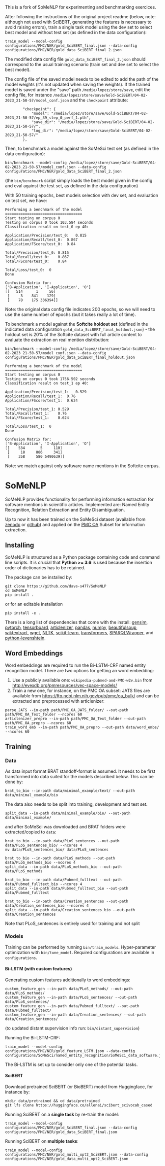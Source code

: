 This is a fork of SoMeNLP for experimenting and benchmarking exercices.

After following the instructions of the original project readme (below, note: although not used with SciBERT, generating the features is necessary to avoid raising errors), train a single task model using the dev set to select best model and without test set (as defined in the data configuration):

```console
train_model --model-config configurations/PMC/NER/gold_SciBERT_final.json --data-config configurations/PMC/NER/gold_data_SciBERT_final_2.json
```

The modified data config file `gold_data_SciBERT_final_2.json` should correspond to the usual training scenario (train set and dev set to select the best model). 

The config file of the saved model needs to be edited to add the path of the model weights (it's not updated when saving the weights). If the trained model is saved under the "save" path `/media/lopez/store/save`, edit the config file, for instance `/media/lopez/store/save/Gold-SciBERT/04-02-2023_21-50-57/model_conf.json` and the `checkpoint` attribute:

```
        "checkpoint": {
            "model": "/media/lopez/store/save/Gold-SciBERT/04-02-2023_21-50-57/ep_39_step_0_perf_1.pth",
            "save_dir": "/media/lopez/store/save/Gold-SciBERT/04-02-2023_21-50-57/",
            "log_dir": "/media/lopez/store/save/Gold-SciBERT/04-02-2023_21-50-57/"
        },
```

Then, to benchmark a model against the SoMeSci test set (as defined in the data configuration):

```console
bin/benchmark --model-config /media/lopez/store/save/Gold-SciBERT/04-02-2023_21-50-57/model_conf.json --data-config configurations/PMC/NER/gold_data_SciBERT_final_2.json
```

(the `bin/benchmark` script simply loads the best model given in the config and eval against the test set, as defined in the data configuration) 

With 50 training epochs, best models selection with dev set, and evaluation on test set, we have: 

```
Performing a benchmark of the model
===================================
Start testing on corpus 0
Testing on corpus 0 took 103.584 seconds
Classification result on test_0 ep 40:

Application/Precision/test_0:   0.815
Application/Recall/test_0:  0.867
Application/FScore/test_0:  0.84

Total/Precision/test_0: 0.815
Total/Recall/test_0:    0.867
Total/FScore/test_0:    0.84

Total/Loss/test_0:  0
Done

Confusion Matrix for:
['B-Application', 'I-Application', 'O']
[[   514      1     56]
 [     3    841    129]
 [    78    175 336394]]
```

Note: the original data config file indicates 200 epochs, so we will need to use the same number of epochs (but it takes really a lot of time). 

To benchmark a model against the **Softcite holdout set** (defined in the indicated data configuration `gold_data_SciBERT_final_holdout.json`) - the holdout set is 20% of the Softcite dataset with full article content to evaluate the extraction on real mention distribution:

```console
bin/benchmark --model-config /media/lopez/store/save/Gold-SciBERT/04-02-2023_21-50-57/model_conf.json --data-config configurations/PMC/NER/gold_data_SciBERT_final_holdout.json
```

```
Performing a benchmark of the model
===================================
Start testing on corpus 0
Testing on corpus 0 took 1756.502 seconds
Classification result on test_1 ep 40:

Application/Precision/test_1:   0.529
Application/Recall/test_1:  0.76
Application/FScore/test_1:  0.624

Total/Precision/test_1: 0.529
Total/Recall/test_1:    0.76
Total/FScore/test_1:    0.624

Total/Loss/test_1:  0
Done

Confusion Matrix for:
['B-Application', 'I-Application', 'O']
[[    534       5     110]
 [     18     886     341]
 [    358     580 5490639]]
```

Note: we match against only software name mentions in the Softcite corpus. 

# SoMeNLP

SoMeNLP provides functionality for performing information extraction for software mentions in scientific articles. 
Implemented are: Named Entity Recognition, Relation Extraction and Entity Disambiguation. 

Up to now it has been trained on the SoMeSci dataset (available from [zenodo](https://zenodo.org/record/4701764) or [github](https://github.com/dave-s477/SoMeSci)) and applied on the [PMC OA](https://www.ncbi.nlm.nih.gov/pmc/tools/openftlist/) Subset for information extraction.

## Installing

SoMeNLP is structured as a Python package containing code and command line scripts. 
It is crucial that **Python >= 3.6** is used because the insertion order of dictionaries has to be retained.

The package can be installed by: 
```shell
git clone https://github.com/dave-s477/SoMeNLP
cd SoMeNLP
pip install .
```
or for an editable installation
```shell
pip install -e .
```

There is a long list of dependencies that come with the install:
[gensim](https://pypi.org/project/gensim/), [pytorch](https://pypi.org/project/torch/), [tensorboard](https://pypi.org/project/tensorboard/), [articlenizer](https://github.com/dave-s477/articlenizer), [pandas](https://pypi.org/project/pandas/), [numpy](https://pypi.org/project/numpy/), [beautifulsoup](https://pypi.org/project/beautifulsoup4/), [wiktextract](https://pypi.org/project/wiktextract/), [wget](https://pypi.org/project/wget/), [NLTK](https://pypi.org/project/nltk/), [scikit-learn](https://pypi.org/project/scikit-learn/), [transformers](https://pypi.org/project/transformers/), [SPARQLWrapper](https://pypi.org/project/SPARQLWrapper/), and [python-levenshtein](https://pypi.org/project/python-Levenshtein/).

## Word Embeddings

Word embeddings are required to run the Bi-LSTM-CRF named entity recognition model. 
There are two options for getting an word embedding:
1. Use a publicly available one: `wikipedia-pubmed-and-PMC-w2v.bin` from http://evexdb.org/pmresources/vec-space-models/ 
2. Train a new one, for instance, on the PMC OA subset: JATS files are available from https://ftp.ncbi.nlm.nih.gov/pub/pmc/oa_bulk/
and can be extracted and preprocessed with articlenizer:
```shell
parse_JATS --in-path path/PMC_OA_JATS_folder/ --out-path path/PMC_OA_Text_folder --ncores 60
articlenizer_prepro --in-path path/PMC_OA_Text_folder --out-path path/PMC_OA_prepro --ncores 60 
train_word_emb --in-path path/PMC_OA_prepro --out-path data/word_embs/ --ncores 60
```

## Training

### Data

As data input format BRAT standoff-format is assumed.
It needs to be first transformed into data suited for the models described below.
This can be done by:
```shell
brat_to_bio --in-path data/minimal_example/text/ --out-path data/minimal_example/bio
```
The data also needs to be split into training, development and test set. 
```
split_data --in-path data/minimal_example/bio/ --out-path data/minimal_example/
```
and after SoMeSci was downloaded and BRAT folders were extracted/copied to `data`:
```shell
brat_to_bio --in-path data/PLoS_sentences --out-path data/PLoS_sentences_bio/ --ncores 4
mv data/PLoS_sentences_bio/ data/PLoS_sentences

brat_to_bio --in-path data/PLoS_methods --out-path data/PLoS_methods_bio --ncores 4
split_data --in-path data/PLoS_methods_bio --out-path data/PLoS_methods 

brat_to_bio --in-path data/Pubmed_fulltext --out-path data/Pubmed_fulltext_bio --ncores 4
split_data --in-path data/Pubmed_fulltext_bio --out-path data/Pubmed_fulltext 

brat_to_bio --in-path data/Creation_sentences --out-path data/Creation_sentences_bio --ncores 4
split_data --in-path data/Creation_sentences_bio --out-path data/Creation_sentences 
```
Note that PLoS_sentences is entirely used for training and not split

### Models

Training can be performed by running `bin/train_models`. Hyper-parameter optimization with `bin/tune_model`. Required configurations are available in `configurations`.

#### Bi-LSTM (with custom features)

Generating custom features additionally to word embeddings:
```shell
custom_feature_gen --in-path data/PLoS_methods/ --out-path data/PLoS_methods/
custom_feature_gen --in-path data/PLoS_sentences/ --out-path data/PLoS_sentences/
custom_feature_gen --in-path data/Pubmed_fulltext/ --out-path data/Pubmed_fulltext/
custom_feature_gen --in-path data/Creation_sentences/ --out-path data/Creation_sentences/
```
(to updated distant supervision info run: `bin/distant_supervision`)

Running the Bi-LSTM-CRF:
```shell
train_model --model-config configurations/PMC/NER/gold_feature_LSTM.json --data-config configurations/SoMeSci/named_entity_recognition/SoMeSci_data_software.json
```
The Bi-LSTM is set up to consider only one of the potential tasks. 

#### SciBERT

Download pretrained SciBERT (or BioBERT) model from Huggingface, for instance by:
```shell
mkdir data/pretrained && cd data/pretrained
git lfs clone https://huggingface.co/allenai/scibert_scivocab_cased
```

Running SciBERT on a **single task** by re-train the model:
```shell
train_model --model-config configurations/PMC/NER/gold_SciBERT_final.json --data-config configurations/PMC/NER/gold_data_SciBERT_final.json
```

Running SciBERT on **multiple tasks**:
```shell
train_model --model-config configurations/PMC/NER/gold_multi_opt2_SciBERT.json --data-config configurations/PMC/NER/gold_data_multi_opt2_SciBERT.json
```